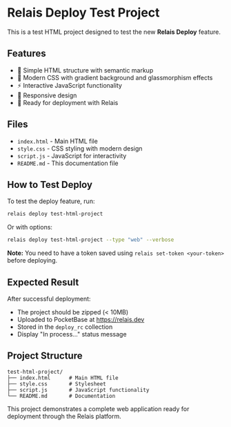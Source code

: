 # Relais Deploy Test Project

This is a test HTML project designed to test the new **Relais Deploy** feature.

## Features

- 📄 Simple HTML structure with semantic markup
- 🎨 Modern CSS with gradient background and glassmorphism effects
- ⚡ Interactive JavaScript functionality
- 📱 Responsive design
- 🚀 Ready for deployment with Relais

## Files

- `index.html` - Main HTML file
- `style.css` - CSS styling with modern design
- `script.js` - JavaScript for interactivity
- `README.md` - This documentation file

## How to Test Deploy

To test the deploy feature, run:

```bash
relais deploy test-html-project
```

Or with options:

```bash
relais deploy test-html-project --type "web" --verbose
```

**Note:** You need to have a token saved using `relais set-token <your-token>` before deploying.

## Expected Result

After successful deployment:
- The project should be zipped (< 10MB)
- Uploaded to PocketBase at https://relais.dev
- Stored in the `deploy_rc` collection
- Display "In process..." status message

## Project Structure

```
test-html-project/
├── index.html      # Main HTML file
├── style.css       # Stylesheet
├── script.js       # JavaScript functionality
└── README.md       # Documentation
```

This project demonstrates a complete web application ready for deployment through the Relais platform. 